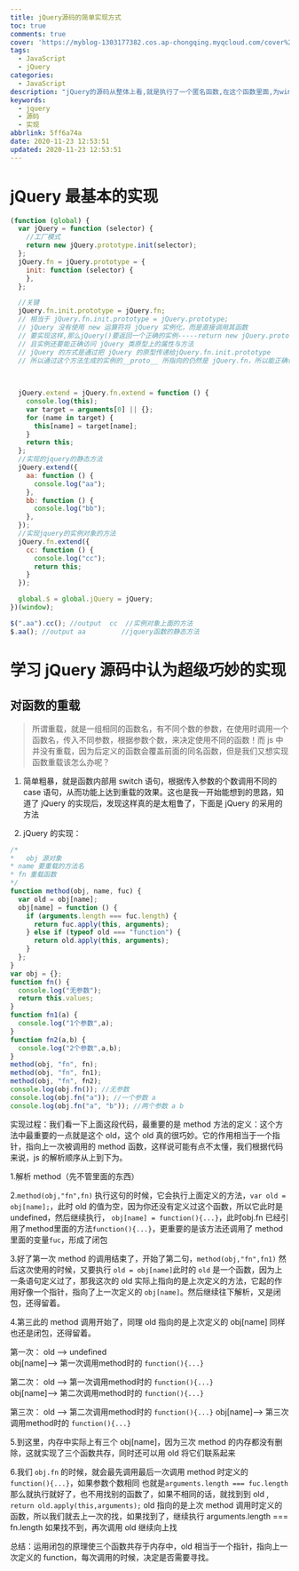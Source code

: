 ```yaml
---
title: jQuery源码的简单实现方式
toc: true
comments: true
cover: 'https://myblog-1303177382.cos.ap-chongqing.myqcloud.com/cover%20(2).png'
tags:
  - JavaScript
  - jQuery
categories:
  - JavaScript
description: "jQuery的源码从整体上看,就是执行了一个匿名函数,在这个函数里面,为window绑定了一个$函数"
keywords:
  - jquery
  - 源码
  - 实现
abbrlink: 5ff6a74a
date: 2020-11-23 12:53:51
updated: 2020-11-23 12:53:51
---
```


# jQuery 最基本的实现


```js
(function (global) {
  var jQuery = function (selector) {
    //工厂模式
    return new jQuery.prototype.init(selector);
  };
  jQuery.fn = jQuery.prototype = {
    init: function (selector) {
    },
  };

  //关键
  jQuery.fn.init.prototype = jQuery.fn; 
  // 相当于 jQuery.fn.init.prototype = jQuery.prototype; 
  // jQuery 没有使用 new 运算符将 jQuery 实例化，而是直接调用其函数
  // 要实现这样,那么jQuery()要返回一个正确的实例-----return new jQuery.prototype.init(selector);
  // 且实例还要能正确访问 jQuery 类原型上的属性与方法
  // jQuery 的方式是通过把 jQuery 的原型传递给jQuery.fn.init.prototype
  // 所以通过这个方法生成的实例的__proto__ 所指向的仍然是 jQuery.fn，所以能正确访问 jQuery 原型上的属性与方法
  
  

  jQuery.extend = jQuery.fn.extend = function () {
    console.log(this);
    var target = arguments[0] || {};
    for (name in target) {
      this[name] = target[name];
    }
    return this;
  };
  //实现的jquery的静态方法
  jQuery.extend({
    aa: function () {
      console.log("aa");
    },
    bb: function () {
      console.log("bb");
    },
  });
  //实现jquery的实例对象的方法
  jQuery.fn.extend({
    cc: function () {
      console.log("cc");
      return this;
    }
  });

  global.$ = global.jQuery = jQuery;
})(window);

$(".aa").cc(); //output  cc  //实例对象上面的方法
$.aa(); //output aa         //jquery函数的静态方法
```


# 学习 jQuery 源码中认为超级巧妙的实现

## 对函数的重载

> 所谓重载，就是一组相同的函数名，有不同个数的参数，在使用时调用一个函数名，传入不同参数，根据参数个数，来决定使用不同的函数！而 js 中并没有重载，因为后定义的函数会覆盖前面的同名函数，但是我们又想实现函数重载该怎么办呢？

1. 简单粗暴，就是函数内部用 switch 语句，根据传入参数的个数调用不同的 case 语句，从而功能上达到重载的效果。这也是我一开始能想到的思路，知道了 jQuery 的实现后，发现这样真的是太粗鲁了，下面是 jQuery 的采用的方法

2. jQuery 的实现：

```js
/*
*	obj 源对象
* name 要重载的方法名
* fn 重载函数
*/
function method(obj, name, fuc) {
  var old = obj[name];
  obj[name] = function () {
    if (arguments.length === fuc.length) {
      return fuc.apply(this, arguments);
    } else if (typeof old === "function") {
      return old.apply(this, arguments);
    }
  };
}
var obj = {};
function fn() {
  console.log("无参数");
  return this.values;
}
function fn1(a) {
  console.log("1个参数",a);
}
function fn2(a,b) {
  console.log("2个参数",a,b);
}
method(obj, "fn", fn);
method(obj, "fn", fn1);
method(obj, "fn", fn2);
console.log(obj.fn()); //无参数
console.log(obj.fn("a")); //一个参数 a
console.log(obj.fn("a", "b")); //两个参数 a b
```

实现过程：我们看一下上面这段代码，最重要的是 method 方法的定义：这个方法中最重要的一点就是这个 old，这个 old 真的很巧妙。它的作用相当于一个指针，指向上一次被调用的 method 函数，这样说可能有点不太懂，我们根据代码来说，js 的解析顺序从上到下为。

1.解析 method（先不管里面的东西）

2.`method(obj,"fn",fn)` 执行这句的时候，它会执行上面定义的方法，`var old = obj[name];`，此时 old 的值为空，因为你还没有定义过这个函数，所以它此时是 undefined，然后继续执行， `obj[name] = function(){...}`，此时obj.fn 已经引用了method里面的方法`function(){...}`，更重要的是该方法还调用了 method 里面的变量`fuc`，形成了闭包

3.好了第一次 method 的调用结束了，开始了第二句，`method(obj,"fn",fn1)` 然后这次使用的时候，又要执行 `old = obj[name]`此时的 `old` 是一个函数，因为上一条语句定义过了，那我这次的 old 实际上指向的是上次定义的方法，它起的作用好像一个指针，指向了上一次定义的 `obj[name]`。然后继续往下解析，又是闭包，还得留着。

4.第三此的 method 调用开始了，同理 old 指向的是上次定义的 obj[name] 同样也还是闭包，还得留着。

第一次：
	old --> undefined     
	obj[name]--> 第一次调用method时的 `function(){...}`

第二次：
	old --> 第一次调用method时的 `function(){...}`     
	obj[name]--> 第二次调用method时的 `function(){...}`

第三次：
	old --> 第二次调用method时的 `function(){...}`
	obj[name]--> 第三次调用method时的 `function(){...}`

5.到这里，内存中实际上有三个 obj[name]，因为三次 method 的内存都没有删除，这就实现了三个函数共存，同时还可以用 old 将它们联系起来

6.我们 `obj.fn` 的时候，就会最先调用最后一次调用 method 时定义的 `function(){...}`，如果参数个数相同 也就是` arguments.length === fuc.length `那么就执行就好了，也不用找别的函数了，如果不相同的话，就找到到 old , `return old.apply(this,arguments);` old 指向的是上次 method 调用时定义的函数，所以我们就去上一次的找，如果找到了，继续执行 arguments.length === fn.length 如果找不到，再次调用 old 继续向上找

总结：运用闭包的原理使三个函数共存于内存中，old 相当于一个指针，指向上一次定义的 function，每次调用的时候，决定是否需要寻找。
